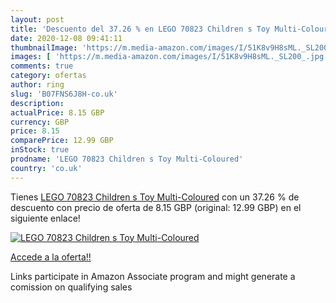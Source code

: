 ```yaml
---
layout: post
title: 'Descuento del 37.26 % en LEGO 70823 Children s Toy Multi-Coloured'
date: 2020-12-08 09:41:11
thumbnailImage: 'https://m.media-amazon.com/images/I/51K8v9H8sML._SL200_.jpg'
images: [ 'https://m.media-amazon.com/images/I/51K8v9H8sML._SL200_.jpg' ]
comments: true
category: ofertas
author: ring
slug: 'B07FNS6J8H-co.uk'
description:
actualPrice: 8.15 GBP
currency: GBP
price: 8.15
comparePrice: 12.99 GBP
inStock: true
prodname: 'LEGO 70823 Children s Toy Multi-Coloured'
country: 'co.uk'
---
```


Tienes [LEGO 70823 Children s Toy Multi-Coloured](https://www.amazon.co.uk/dp/B07FNS6J8H/?tag=tolees0a-21) con un 37.26 % de descuento con precio de oferta de 8.15 GBP (original: 12.99 GBP) en el siguiente enlace!

[![LEGO 70823 Children s Toy Multi-Coloured](https://m.media-amazon.com/images/I/51K8v9H8sML._SL200_.jpg)](https://www.amazon.co.uk/dp/B07FNS6J8H/?tag=tolees0a-21)

[Accede a la oferta!!](https://www.amazon.co.uk/dp/B07FNS6J8H/?tag=tolees0a-21)

Links participate in Amazon Associate program and might generate a comission on qualifying sales


